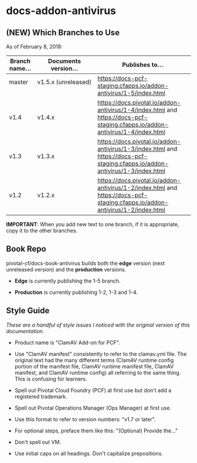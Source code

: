 # docs-addon-antivirus

## (NEW) Which Branches to Use

As of February 8, 2018:

| Branch name… | Documents version… | Publishes to… |
|-------------|----------------|----------------|
| master       | v1.5.x (unreleased)    | https://docs-pcf-staging.cfapps.io/addon-antivirus/1-5/index.html |
| v1.4   | v1.4.x     | https://docs.pivotal.io/addon-antivirus/1-4/index.html and https://docs-pcf-staging.cfapps.io/addon-antivirus/1-4/index.html |
| v1.3   | v1.3.x     | https://docs.pivotal.io/addon-antivirus/1-3/index.html and https://docs-pcf-staging.cfapps.io/addon-antivirus/1-3/index.html |
| v1.2      | v1.2.x         | https://docs.pivotal.io/addon-antivirus/1-2/index.html and https://docs-pcf-staging.cfapps.io/addon-antivirus/1-2/index.html |

**IMPORTANT**: When you add new text to one branch, if it is appropriate, copy it to the other branches. 

## Book Repo

pivotal-cf/docs-book-antivirus builds both the **edge** version (next unreleased version) and the **production** versions.

+ **Edge** is currently publishing the 1-5 branch. 

+ **Production** is currently publishing 1-2, 1-3 and 1-4.

## Style Guide
_These are a handful of style issues I noticed with the original version of this documentation._

+ Product name is "ClamAV Add-on for PCF".

+ Use "ClamAV manifest" consistently to refer to the clamav.yml file. The original text had the many different terms (ClamAV runtime config portion of the manifest file, ClamAV runtime manifest file, ClamAV manifest, and ClamAV runtime config) all referring to the same thing. This is confusing for learners. 

+ Spell out Pivotal Cloud Foundry (PCF) at first use but don't add a registered trademark.

+ Spell out Pivotal Operations Manager (Ops Manager) at first use.

+ Use this format to refer to version numbers: "v1.7 or later".

+ For optional steps, preface them like this: "(Optional) Provide the..."

+ Don't spell out VM.

+ Use initial caps on all headings. Don't capitalize prepositions.
